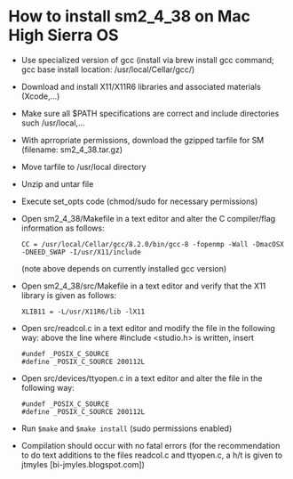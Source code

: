 # How to install sm2_4_38 on Mac High Sierra OS
- Use specialized version of gcc (install via brew install gcc command; gcc base install location: /usr/local/Cellar/gcc/)
- Download and install X11/X11R6 libraries and associated materials (Xcode,...)
- Make sure all $PATH specifications are correct and include directories such /usr/local,...
- With aprropriate permissions, download the gzipped tarfile for SM (filename: sm2_4_38.tar.gz)
- Move tarfile to /usr/local directory
- Unzip and untar file
- Execute set_opts code (chmod/sudo for necessary permissions)
- Open sm2_4_38/Makefile in a text editor and alter the C compiler/flag information as follows:

  `CC = /usr/local/Cellar/gcc/8.2.0/bin/gcc-8 -fopenmp -Wall -DmacOSX -DNEED_SWAP -I/usr/X11/include`
  
  (note above depends on currently installed gcc version)
- Open sm2_4_38/src/Makefile in a text editor and verify that the X11 library is given as follows:

  `XLIB11 = -L/usr/X11R6/lib -lX11`
  
- Open src/readcol.c in a text editor and modify the file in the following way:
  above the line where #include <studio.h> is written, insert 
  
      #undef _POSIX_C_SOURCE
      #define _POSIX_C_SOURCE 200112L
      
- Open src/devices/ttyopen.c in a text editor and alter the file in the following way:   

      #undef _POSIX_C_SOURCE
      #define _POSIX_C_SOURCE 200112L
      
- Run `$make` and `$make install` (sudo permissions enabled)
- Compilation should occur with no fatal errors
(for the recommendation to do text additions to the files readcol.c and ttyopen.c, a h/t is given to jtmyles [bi-jmyles.blogspot.com])
